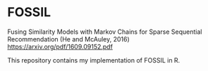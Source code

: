 # FOSSIL
Fusing Similarity Models with Markov Chains for Sparse Sequential Recommendation (He and McAuley, 2016)
https://arxiv.org/pdf/1609.09152.pdf

This repository contains my implementation of FOSSIL in R.
